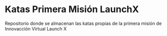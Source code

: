# Katas Primera Misión LaunchX
Repositorio donde se almacenan las katas propias de la primera misión de Innovacción Virtual Launch X
